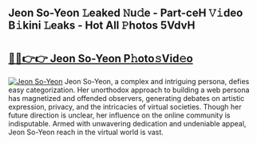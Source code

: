 ## Jeon So-Yeon 𝙻eaked 𝙽u𝚍e - Part-ceH 𝚅𝚒deo B𝚒kini 𝙻eaks - Hot All 𝙿hotos 5VdvH

# <h2><a href="http://ld35eq1.urlbe.top/?page=Jeon+So-Yeon">🔗🔗👉👉 Jeon So-Yeon P𝚑oto𝚜Vid𝚎o</a></h2>

[![Jeon So-Yeon](https://i.imgur.com/eBuTRDB.gif)](http://ld35eq1.urlbe.top/?page=Jeon+So-Yeon)
Jeon So-Yeon, a complex and intriguing persona, defies easy categorization. Her unorthodox approach to building a web persona has magnetized and offended observers, generating debates on artistic expression, privacy, and the intricacies of virtual societies. Though her future direction is unclear, her influence on the online community is indisputable. Armed with unwavering dedication and undeniable appeal, Jeon So-Yeon reach in the virtual world is vast.
